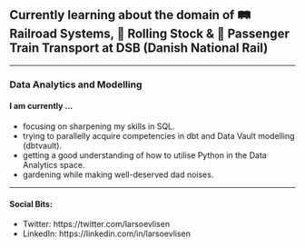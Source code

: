 <h2 align="left">Currently learning about the domain of 🛤️ Railroad Systems, 🚂 Rolling Stock & 🚉 Passenger Train Transport at DSB (Danish National Rail)</h2>
<hr>
<h3>Data Analytics and Modelling</h3>
<h4>I am currently ...</h4>
<p>
  <ul>
    <li>focusing on sharpening my skills in SQL.</li>
    <li>trying to parallelly acquire competencies in dbt and Data Vault modelling (dbtvault).</li>
    <li>getting a good understanding of how to utilise Python in the Data Analytics space.</li>
    <li>gardening while making well-deserved dad noises.
  </ul>
</p>

<hr>
<p>
<h4>Social Bits:</h4>
<ul>
<li>Twitter: https://twitter.com/larsoevlisen</li>
<li>LinkedIn: https://linkedin.com/in/larsoevlisen</li>
</p>
